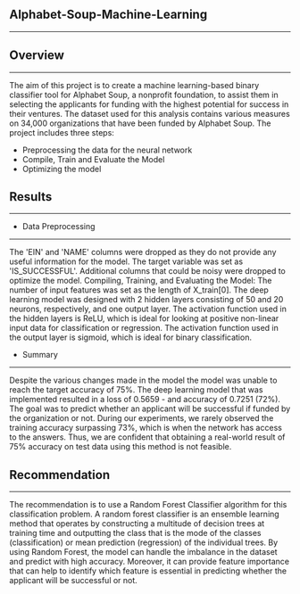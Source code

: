 ## Alphabet-Soup-Machine-Learning
------------------------------------


## Overview
--------------------
The aim of this project is to create a machine learning-based binary classifier tool for Alphabet Soup, a nonprofit foundation, to assist them in selecting the applicants for funding with the highest potential for success in their ventures. The dataset used for this analysis contains various measures on 34,000 organizations that have been funded by Alphabet Soup. The project includes three steps:

- Preprocessing the data for the neural network
- Compile, Train and Evaluate the Model
- Optimizing the model

## Results
--------------------

- Data Preprocessing
-----------------------

The 'EIN' and 'NAME' columns were dropped as they do not provide any useful information for the model.
The target variable was set as 'IS_SUCCESSFUL'.
Additional columns that could be noisy were dropped to optimize the model.
Compiling, Training, and Evaluating the Model:
The number of input features was set as the length of X_train[0].
The deep learning model was designed with 2 hidden layers consisting of 50 and 20 neurons, respectively, and one output layer.
The activation function used in the hidden layers is ReLU, which is ideal for looking at positive non-linear input data for classification or regression.
The activation function used in the output layer is sigmoid, which is ideal for binary classification.

- Summary
-------------------

Despite the various changes made in the model the model was unable to reach the target accuracy of 75%. The deep learning model that was implemented resulted in a loss of 0.5659 - and accuracy of 0.7251 (72%). The goal was to predict whether an applicant will be successful if funded by the organization or not. During our experiments, we rarely observed the training accuracy surpassing 73%, which is when the network has access to the answers. Thus, we are confident that obtaining a real-world result of 75% accuracy on test data using this method is not feasible.

## Recommendation
-------------------

The recommendation is to use a Random Forest Classifier algorithm for this classification problem. A random forest classifier is an ensemble learning method that operates by constructing a multitude of decision trees at training time and outputting the class that is the mode of the classes (classification) or mean prediction (regression) of the individual trees. By using Random Forest, the model can handle the imbalance in the dataset and predict with high accuracy. Moreover, it can provide feature importance that can help to identify which feature is essential in predicting whether the applicant will be successful or not.